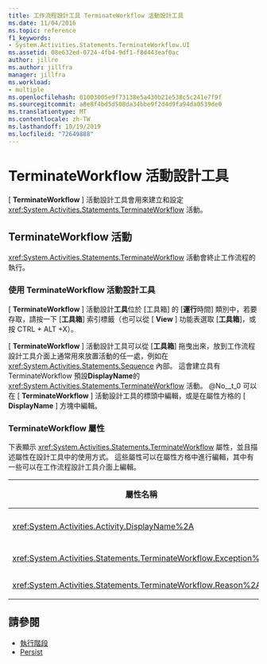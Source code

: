 ```yaml
---
title: 工作流程設計工具 TerminateWorkflow 活動設計工具
ms.date: 11/04/2016
ms.topic: reference
f1_keywords:
- System.Activities.Statements.TerminateWorkflow.UI
ms.assetid: 08e632ed-0724-4fb4-9df1-f8d443eaf0ac
author: jillre
ms.author: jillfra
manager: jillfra
ms.workload:
- multiple
ms.openlocfilehash: 01003005e9f73138e5a430b21e538c5c241e7f9f
ms.sourcegitcommit: a8e8f4bd5d508da34bbe9f2d4d9fa94da0539de0
ms.translationtype: MT
ms.contentlocale: zh-TW
ms.lasthandoff: 10/19/2019
ms.locfileid: "72649888"
---
```

# <a name="terminateworkflow-activity-designer"></a>TerminateWorkflow 活動設計工具

[ **TerminateWorkflow** ] 活動設計工具會用來建立和設定 <xref:System.Activities.Statements.TerminateWorkflow> 活動。

## <a name="the-terminateworkflow-activity"></a>TerminateWorkflow 活動

<xref:System.Activities.Statements.TerminateWorkflow> 活動會終止工作流程的執行。

### <a name="using-the-terminateworkflow-activity-designer"></a>使用 TerminateWorkflow 活動設計工具

[ **TerminateWorkflow** ] 活動設計**工具**位於 [工具箱] 的 [**運行**時間] 類別中，若要存取，請按一下 [**工具箱**] 索引標籤（也可以從 [ **View** ] 功能表選取 [**工具箱**]，或按 CTRL + ALT +X）。

[ **TerminateWorkflow** ] 活動設計工具可以從 [**工具箱**] 拖曳出來，放到工作流程設計工具介面上通常用來放置活動的任一處，例如在 <xref:System.Activities.Statements.Sequence> 內部。 這會建立具有 TerminateWorkflow 預設**DisplayName**的 <xref:System.Activities.Statements.TerminateWorkflow> 活動。 @No__t_0 可以在 [ **TerminateWorkflow** ] 活動設計工具的標頭中編輯，或是在屬性方格的 [ **DisplayName** ] 方塊中編輯。

### <a name="the-terminateworkflow-properties"></a>TerminateWorkflow 屬性

下表顯示 <xref:System.Activities.Statements.TerminateWorkflow> 屬性，並且描述屬性在設計工具中的使用方式。 這些屬性可以在屬性方格中進行編輯，其中有一些可以在工作流程設計工具介面上編輯。

|屬性名稱|必要項|使用量|
|-|--------------|-|
|<xref:System.Activities.Activity.DisplayName%2A>|False|<xref:System.Activities.Statements.TerminateWorkflow> 活動的易記名稱。 預設值為 TerminateWorkflow。 雖然顯示名稱並非絕對必要，但建議您盡量使用顯示名稱。|
|<xref:System.Activities.Statements.TerminateWorkflow.Exception%2A>|False|當工作流程終止時所要擲回的例外狀況。 請在屬性方格中設定這個屬性。|
|<xref:System.Activities.Statements.TerminateWorkflow.Reason%2A>|False|說明工作流程終止的原因。 請在屬性方格中設定這個屬性。|

## <a name="see-also"></a>請參閱

- [執行階段](../workflow-designer/runtime-activity-designers.md)
- [Persist](../workflow-designer/persist-activity-designer.md)